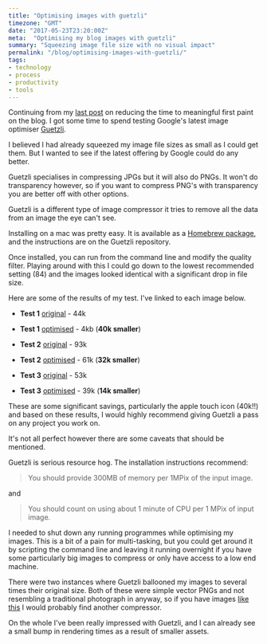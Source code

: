```yaml
---
title: "Optimising images with guetzli"
timezone: "GMT"
date: "2017-05-23T23:20:00Z"
meta:  "Optimising my blog images with guetzli"
summary: "Squeezing image file size with no visual impact"
permalink: "/blog/optimising-images-with-guetzli/"
tags:
- technology
- process
- productivity
- tools
---
```


Continuing from my [last post](/blog/jekyll-blog-speed) on reducing the time to meaningful first paint on the blog. I got some time to spend testing Google's latest image optimiser [Guetzli](https://github.com/google/guetzli).

I believed I had already squeezed my image file sizes as small as I could get them. But I wanted to see if the latest offering by Google could do any better.

Guetzli specialises in compressing JPGs but it will also do PNGs. It won't do transparency however, so if you want to compress PNG's with transparency you are better off with other options.

Guetzli is a different type of image compressor it tries to remove all the data from an image the eye can't see.

Installing on a mac was pretty easy. It is available as a [Homebrew package](https://brew.sh/), and the instructions are on the Guetzli repository.

Once installed, you can run from the command line and modify the quality filter. Playing around with this I could go down to the lowest recommended setting (84) and the images looked identical with a significant drop in file size.

Here are some of the results of my test. I've linked to each image below.

- **Test 1** [original](/images/blog/2017-05-23/apple-touch-icon-152x152-precomposed-original.png) - 44k
- **Test 1** [optimised](/images/apple-touch-icon-152x152-precomposed.png) - 4kb (**40k smaller**)

- **Test 2** [original](/images/blog/2017-05-23/blueprint-original.jpg) - 93k
- **Test 2** [optimised](/images/blog/2013-11-11/blueprint.jpg) - 61k (**32k smaller**)

- **Test 3** [original](/images/blog/2017-05-23/pils-original.jpg) - 53k
- **Test 3** [optimised](/images/blog/2013-11-19/pils.jpg) - 39k (**14k smaller**)

These are some significant savings, particularly the apple touch icon (40k!!) and based on these results, I would highly recommend giving Guetzli a pass on any project you work on.

It's not all perfect however there are some caveats that should be mentioned.

Guetzli is serious resource hog. The installation instructions recommend:

> You should provide 300MB of memory per 1MPix of the input image.

and

> You should count on using about 1 minute of CPU per 1 MPix of input image.

I needed to shut down any running programmes while optimising my images. This is a bit of a pain for multi-tasking, but you could get around it by scripting the command line and leaving it running overnight if you have some particularly big images to compress or only have access to a low end machine.

There were two instances where Guetzli ballooned my images to several times their original size. Both of these were simple vector PNGs and not resembling a traditional photograph in anyway, so if you have images [like this](/images/blog/2017-01-03/govuk-stats-apr-2013-jan-2017.png) I would probably find another compressor.

On the whole I've been really impressed with Guetzli, and I can already see a small bump in rendering times as a result of smaller assets.
